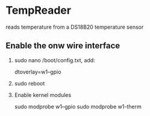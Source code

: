 # TempReader
reads temperature from a DS18B20 temperature sensor

## Enable the onw wire interface

1. sudo nano /boot/config.txt, add:

    dtoverlay=w1–gpio

2. sudo reboot

3. Enable kernel modules

    sudo modprobe w1–gpio
    sudo modprobe w1-therm
